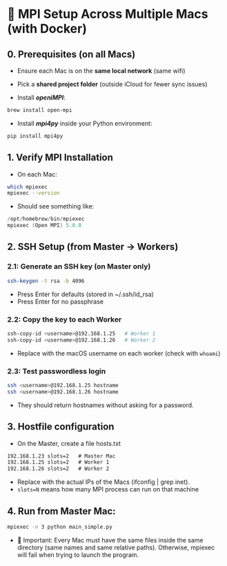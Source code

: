 # 🚀 MPI Setup Across Multiple Macs (with Docker)

## 0. Prerequisites (on all Macs) 
* Ensure each Mac is on the **same local network** (same wifi)
* Pick a **shared project folder** (outside iCloud for fewer sync issues) 

* Install ***openiMPI***:
```bash
brew install open-mpi
```

* Install ***mpi4py*** inside your Python environment:
```bash
pip install mpi4py
```

## 1. Verify MPI Installation
* On each Mac:
```bash
which mpiexec
mpiexec --version
```

* Should see something like:
```swift
/opt/homebrew/bin/mpiexec
mpiexec (Open MPI) 5.0.8
```

## 2. SSH Setup (from Master -> Workers)

### 2.1: Generate an SSH key (on Master only)

```bash
ssh-keygen -t rsa -b 4096
```

* Press Enter for defaults (stored in ~/.ssh/id_rsa)
* Press Enter for no passphrase

### 2.2: Copy the key to each Worker
```bash
ssh-copy-id <username>@192.168.1.25   # Worker 1
ssh-copy-id <username>@192.168.1.26   # Worker 2
```

* Replace <username> with the macOS username on each worker (check with `whoami`)

### 2.3: Test passwordless login
```bash
ssh <username>@192.168.1.25 hostname
ssh <username>@192.168.1.26 hostname
```
* They should return hostnames without asking for a password. 

## 3. Hostfile configuration
* On the Master, create a file hosts.txt
```txt
192.168.1.23 slots=2   # Master Mac
192.168.1.25 slots=2   # Worker 1
192.168.1.26 slots=2   # Worker 2
```
* Replace with the actual IPs of the Macs (ifconfig | grep inet).
* `slots=N` means how many MPI process can run on that machine

## 4. Run from Master Mac: 
```bash
mpiexec -n 3 python main_simple.py
```

* 🔑 Important: Every Mac must have the same files inside the same directory (same names and same relative paths). Otherwise, mpiexec will fail when trying to launch the program.